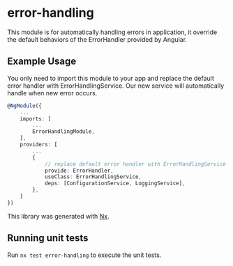 # error-handling

This module is for automatically handling errors in application, it override the default behaviors of the ErrorHandler provided by Angular.

## Example Usage

You only need to import this module to your app and replace the default error handler with ErrorHandlingService. Our new service will automatically handle when new error occurs.

```typescript
@NgModule({
    ...
    imports: [
        ...
        ErrorHandlingModule,
    ],
    providers: [
        ...
        {
            // replace default error handler with ErrorHandlingService
            provide: ErrorHandler,
            useClass: ErrorHandlingService,
            deps: [ConfigurationService, LoggingService],
        },
    ]
})

```

This library was generated with [Nx](https://nx.dev).

## Running unit tests

Run `nx test error-handling` to execute the unit tests.
